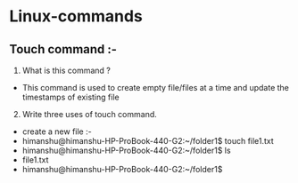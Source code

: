 # Linux-commands
## Touch command :-
1. What is this command ?
 
 - This command is used to create empty file/files at a time and update the timestamps of existing file

2. Write three uses of touch command.
- create a new file :-
-  himanshu@himanshu-HP-ProBook-440-G2:~/folder1$ touch file1.txt
-  himanshu@himanshu-HP-ProBook-440-G2:~/folder1$ ls
-  file1.txt
-  himanshu@himanshu-HP-ProBook-440-G2:~/folder1$ 
